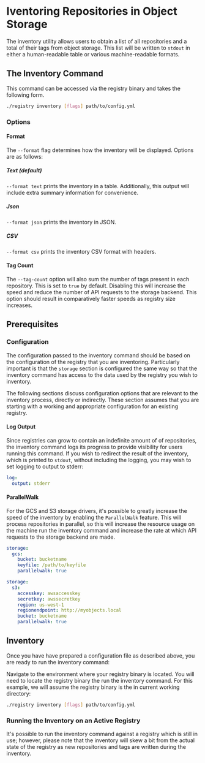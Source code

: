 # Iventoring Repositories in Object Storage

The inventory utility allows users to obtain a list of all repositories and a
total of their tags from object storage. This list will be written to `stdout`
in either a human-readable table or various machine-readable formats.

## The Inventory Command

This command can be accessed via the registry binary and takes the following form.

```bash
./registry inventory [flags] path/to/config.yml
```

### Options

#### Format

The `--format` flag determines how the inventory will be displayed. Options are
as follows:

##### Text (default)

`--format text` prints the inventory in a table. Additionally, this
output will include extra summary information for convenience.

##### Json

`--format json` prints the inventory in JSON.

##### CSV

`--format csv` prints the inventory CSV format with headers.

#### Tag Count

The `--tag-count` option will also sum the number of tags present in each
repository. This is set to `true` by default. Disabling this will increase the
speed and reduce the number of API requests to the storage backend. This option
should result in comparatively faster speeds as registry size increases.

## Prerequisites

### Configuration

The configuration passed to the inventory command should be based on the
configuration of the registry that you are inventoring. Particularly important
is that the `storage` section is configured the same way so that the inventory
command has access to the data used by the registry you wish to inventory.

The following sections discuss configuration options that are relevant to the
inventory process, directly or indirectly. These section assumes that you are
starting with a working and appropriate configuration for an existing registry.

#### Log Output

Since registries can grow to contain an indefinite amount of of repositories,
the inventory command logs its progress to provide visibility for users running
this command. If you wish to redirect the result of the inventory, which is
printed to `stdout`, without including the logging, you may wish to set logging
to output to stderr:

```yaml
log:
  output: stderr
```

#### ParallelWalk

For the GCS and S3 storage drivers, it's possible to greatly increase the speed
of the inventory by enabling the `ParallelWalk` feature. This will process
repositories in parallel, so this will increase the resource usage on the
machine run the inventory command and increase the rate at which API requests to
the storage backend are made.

```yaml
storage:
  gcs:
    bucket: bucketname
    keyfile: /path/to/keyfile
    parallelwalk: true
```
```yaml
storage:
  s3:
    accesskey: awsaccesskey
    secretkey: awssecretkey
    region: us-west-1
    regionendpoint: http://myobjects.local
    bucket: bucketname
    parallelwalk: true
```

## Inventory

Once you have have prepared a configuration file as described above, you are
ready to run the inventory command:

Navigate to the environment where your registry binary is located. You will need
to locate the registry binary the run the inventory command. For this example,
we will assume the registry binary is the in current working directory:

```bash
./registry inventory [flags] path/to/config.yml
```

### Running the Inventory on an Active Registry

It's possible to run the inventory command against a registry which is still in
use; however, please note that the inventory will skew a bit from the actual
state of the registry as new repositories and tags are written during the
inventory.
